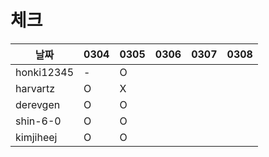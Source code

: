 # 체크

| 날짜         |0304|0305|0306|0307|0308|
|------------|---|---|---|---|---|
| honki12345 |-|O||||
| harvartz   |O|X||||
| derevgen   |O|O||||
| shin-6-0   |O|O||||
| kimjiheej |O|O||||
